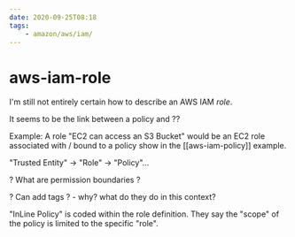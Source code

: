 ```yaml
---
date: 2020-09-25T08:18
tags:
    - amazon/aws/iam/
---
```


# aws-iam-role

I'm still not entirely certain how to describe an AWS IAM *role*. 

It seems to be the link between a policy and ??

Example: A role "EC2 can access an S3 Bucket" would be an EC2 role associated with / bound to a policy show in the [[aws-iam-policy]] example.

"Trusted Entity" -> "Role" -> "Policy"...

? What are permission boundaries ?

? Can add tags ? - why? what do they do in this context?

"InLine Policy" is coded within the role definition. They say the "scope" of the policy is limited to the specific "role".

